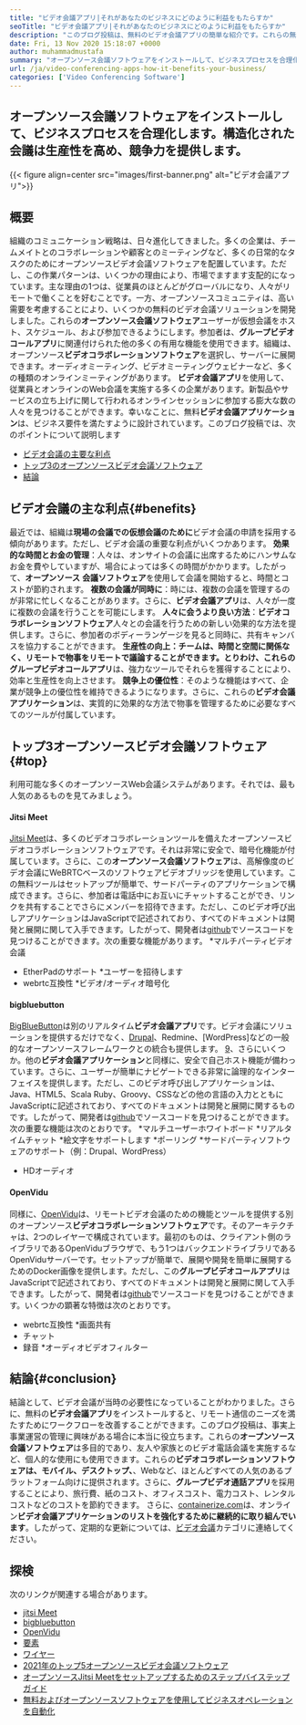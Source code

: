```yaml
---
title: "ビデオ会議アプリ|それがあなたのビジネスにどのように利益をもたらすか" 
seoTitle: "ビデオ会議アプリ|それがあなたのビジネスにどのように利益をもたらすか" 
description: "このブログ投稿は、無料のビデオ会議アプリの簡単な紹介です。これらの無料コラボレーションソフトウェアは、グループミーティングに幅広い機能を提供します。" 
date: Fri, 13 Nov 2020 15:18:07 +0000
author: muhammadmustafa
summary: "オープンソース会議ソフトウェアをインストールして、ビジネスプロセスを合理化します。構造化された会議は生産性を高め、競争力を提供します。" 
url: /ja/video-conferencing-apps-how-it-benefits-your-business/
categories: ['Video Conferencing Software']
---
```


## オープンソース会議ソフトウェアをインストールして、ビジネスプロセスを合理化します。構造化された会議は生産性を高め、競争力を提供します。

{{< figure align=center src="images/first-banner.png" alt="ビデオ会議アプリ">}}


## 概要
組織のコミュニケーション戦略は、日々進化してきました。多くの企業は、チームメイトとのコラボレーションや顧客とのミーティングなど、多くの日常的なタスクのためにオープンソースビデオ会議ソフトウェアを配置しています。ただし、この作業パターンは、いくつかの理由により、市場でますます支配的になっています。主な理由の1つは、従業員のほとんどがグローバルになり、人々がリモートで働くことを好むことです。一方、オープンソースコミュニティは、高い需要を考慮することにより、いくつかの無料のビデオ会議ソリューションを開発しました。これらの**オープンソース会議ソフトウェア**ユーザーが仮想会議をホスト、スケジュール、および参加できるようにします。参加者は、**グループビデオコールアプリ**に関連付けられた他の多くの有用な機能を使用できます。組織は、オープンソース**ビデオコラボレーションソフトウェア**を選択し、サーバーに展開できます。オーディオミーティング、ビデオミーティングウェビナーなど、多くの種類のオンラインミーティングがあります。
**ビデオ会議アプリ**を使用して、従業員とオンラインのWeb会議を実施する多くの企業があります。新製品やサービスの立ち上げに関して行われるオンラインセッションに参加する膨大な数の人々を見つけることができます。幸いなことに、無料**ビデオ会議アプリケーション**は、ビジネス要件を満たすように設計されています。このブログ投稿では、次のポイントについて説明します
  * [][1][ビデオ会議の主要な利点][2]
  * [トップ3のオープンソースビデオ会議ソフトウェア][3]
  * [結論][4]

## ビデオ会議の主な利点{#benefits}
最近では、組織は**現場の会議での仮想会議のために**ビデオ会議の申請を採用する傾向があります。ただし、ビデオ会議の重要な利点がいくつかあります。
**効果的な時間とお金の管理**：人々は、オンサイトの会議に出席するためにハンサムなお金を費やしていますが、場合によっては多くの時間がかかります。したがって、**オープンソース** **会議ソフトウェア**を使用して会議を開始すると、時間とコストが節約されます。
**複数の会議が同時に**：時には、複数の会議を管理するのが非常に忙しくなることがあります。さらに、**ビデオ会議アプリ**は、人々が一度に複数の会議を行うことを可能にします。
**人々に会うより良い方法**：**ビデオコラボレーションソフトウェア**人々との会議を行うための新しい効果的な方法を提供します。さらに、参加者のボディーランゲージを見ると同時に、共有キャンバスを協力することができます。
**生産性の向上：**チームは、時間と空間に関係なく、リモートで物事をリモートで議論することができます。とりわけ、これらの**グループビデオコールアプリ**は、強力なツールでそれらを獲得することにより、効率と生産性を向上させます。
**競争上の優位性**：そのような機能はすべて、企業が競争上の優位性を維持できるようになります。さらに、これらの**ビデオ会議アプリケーション**は、実質的に効果的な方法で物事を管理するために必要なすべてのツールが付属しています。

## トップ3オープンソースビデオ会議ソフトウェア{#top}
利用可能な多くのオープンソースWeb会議システムがあります。それでは、最も人気のあるものを見てみましょう。

#### Jitsi Meet
[Jitsi Meet][5]は、多くのビデオコラボレーションツールを備えたオープンソースビデオコラボレーションソフトウェアです。それは非常に安全で、暗号化機能が付属しています。さらに、この**オープンソース会議ソフトウェア**は、高解像度のビデオ会議にWeBRTCベースのソフトウェアビデオブリッジを使用しています。この無料ツールはセットアップが簡単で、サードパーティのアプリケーションで構成できます。さらに、参加者は電話中にお互いにチャットすることができ、リンクを共有することでさらにメンバーを招待できます。ただし、このビデオ呼び出しアプリケーションはJavaScriptで記述されており、すべてのドキュメントは開発と展開に関して入手できます。したがって、開発者は[github][6]でソースコードを見つけることができます。次の重要な機能があります。
  *マルチパーティビデオ会議
  * EtherPadのサポート
  *ユーザーを招待します
  * webrtc互換性
  *ビデオ/オーディオ暗号化

#### bigbluebutton
[BigBlueButton][7]は別のリアルタイム**ビデオ会議アプリ**です。ビデオ会議にソリューションを提供するだけでなく、[Drupal][8]、Redmine、[WordPress]などの一般的なオープンソースフレームワークとの統合も提供します。 [9]、さらにいくつか。他の**ビデオ会議アプリケーション**と同様に、安全で自己ホスト機能が備わっています。さらに、ユーザーが簡単にナビゲートできる非常に論理的なインターフェイスを提供します。ただし、このビデオ呼び出しアプリケーションは、Java、HTML5、Scala Ruby、Groovy、CSSなどの他の言語の入力とともにJavaScriptに記述されており、すべてのドキュメントは開発と展開に関するものです。したがって、開発者は[github][10]でソースコードを見つけることができます。次の重要な機能は次のとおりです。
  *マルチユーザーホワイトボード
  *リアルタイムチャット
  *絵文字をサポートします
  *ポーリング
  *サードパーティソフトウェアのサポート（例：Drupal、WordPress）
  * HDオーディオ

#### OpenVidu
同様に、[OpenVidu][11]は、リモートビデオ会議のための機能とツールを提供する別のオープンソース**ビデオコラボレーションソフトウェア**です。そのアーキテクチャは、2つのレイヤーで構成されています。最初のものは、クライアント側のライブラリであるOpenViduブラウザで、もう1つはバックエンドライブラリであるOpenViduサーバーです。セットアップが簡単で、展開や開発を簡単に展開するためのDocker画像を提供します。ただし、この**グループビデオコールアプリ**はJavaScriptで記述されており、すべてのドキュメントは開発と展開に関して入手できます。したがって、開発者は[github][12]でソースコードを見つけることができます。いくつかの顕著な特徴は次のとおりです。
  * webrtc互換性
  *画面共有
  * チャット
  * 録音
  *オーディオビデオフィルター

## 結論{#conclusion}
結論として、ビデオ会議が当時の必要性になっていることがわかりました。さらに、無料の**ビデオ会議アプリ**をインストールすると、リモート通信のニーズを満たすためにワークフローを改善することができます。このブログ投稿は、事実上事業運営の管理に興味がある場合に本当に役立ちます。これらの**オープンソース会議ソフトウェア**は多目的であり、友人や家族とのビデオ電話会議を実施するなど、個人的な使用にも使用できます。これらの**ビデオコラボレーションソフトウェアは、モバイル、デスクトップ、**、Webなど、ほとんどすべての人気のあるプラットフォーム向けに提供されます。さらに、**グループビデオ通話アプリ**を採用することにより、旅行費、紙のコスト、オフィスコスト、電力コスト、レンタルコストなどのコストを節約できます。
さらに、[containerize.com][13]は、オンライン**ビデオ会議アプリケーションのリストを強化するために継続的に取り組んでいます**。したがって、定期的な更新については、[ビデオ会議][14]カテゴリに連絡してください。

## 探検
次のリンクが関連する場合があります。
  * [jitsi Meet][5]
  * [bigbluebutton][7]
  * [OpenVidu][11]
  * [要素][15]
  * [ワイヤー][16]
  * [2021年のトップ5オープンソースビデオ会議ソフトウェア][17]
  * [オープンソースJitsi Meetをセットアップするためのステップバイステップガイド][18]
  * [無料およびオープンソースソフトウェアを使用してビジネスオペレーションを自動化][19]

  
[1]: #why
[2]: #benefits
[3]: #top
[4]: #conclusion
[5]: https://products.containerize.com/video-conferencing/jitsi
[6]: https://github.com/jitsi/jitsi-meet
[7]: https://products.containerize.com/video-conferencing/bigbluebutton
[8]: https://products.containerize.com/content-management/drupal/
[9]: https://products.containerize.com/blogging/wordpress/
[10]: https://github.com/bigbluebutton/bigbluebutton
[11]: https://products.containerize.com/video-conferencing/openvidu
[12]: https://github.com/OpenVidu/openvidu
[13]: https://www.containerize.com/
[14]: https://products.containerize.com/video-conferencing/
[15]: https://products.containerize.com/video-conferencing/element
[16]: https://products.containerize.com/video-conferencing/wire
[17]: https://blog.containerize.com/video-conferencing-software/top-5-open-source-video-conferencing-software-of-2021/
[18]: https://blog.containerize.com/video-conferencing-software/how-to-set-up-open-source-jitsi-meet/
[19]: https://blog.containerize.com/blogging/automate-business-operations-using-open-source-software/
